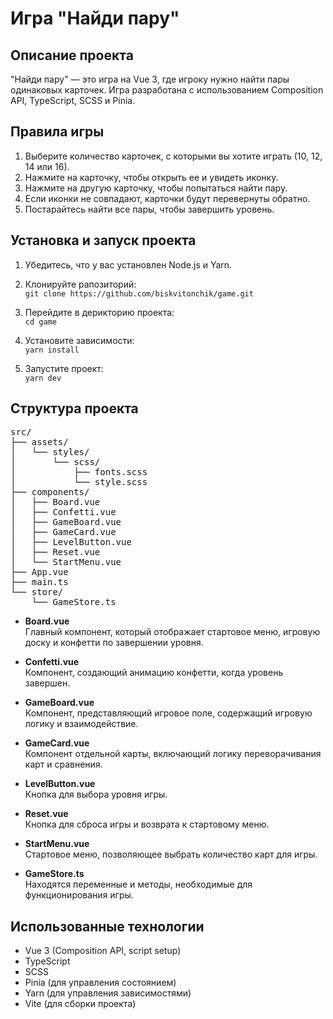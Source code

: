 # Игра "Найди пару"

## Описание проекта
"Найди пару" — это игра на Vue 3, где игроку нужно найти пары одинаковых карточек. Игра разработана с использованием Composition API, TypeScript, SCSS и Pinia.


## Правила игры

1. Выберите количество карточек, с которыми вы хотите играть (10, 12, 14 или 16).
2. Нажмите на карточку, чтобы открыть ее и увидеть иконку.
3. Нажмите на другую карточку, чтобы попытаться найти пару.
4. Если иконки не совпадают, карточки будут перевернуты обратно.
5. Постарайтесь найти все пары, чтобы завершить уровень.

## Установка и запуск проекта

1. Убедитесь, что у вас установлен Node.js и Yarn.


2. Клонируйте рапозиторий:\
`git clone https://github.com/biskvitonchik/game.git` 
3. Перейдите в дерикторию проекта:\
   `cd game`
4. Установите зависимости:\
`yarn install`
5. Запустите проект:\
`yarn dev`

## Структура проекта
<pre>
src/
├── assets/
│   └── styles/
│       └── scss/
│           ├── fonts.scss
│           └── style.scss
├── components/
│   ├── Board.vue
│   ├── Confetti.vue
│   ├── GameBoard.vue
│   ├── GameCard.vue
│   ├── LevelButton.vue
│   ├── Reset.vue
│   └── StartMenu.vue
├── App.vue
├── main.ts
└── store/
    └── GameStore.ts
</pre>
- __Board.vue__\
Главный компонент, который отображает стартовое меню, игровую доску и конфетти по завершении уровня.

- __Confetti.vue__\
Компонент, создающий анимацию конфетти, когда уровень завершен.

- __GameBoard.vue__\
Компонент, представляющий игровое поле, содержащий игровую логику и взаимодействие.

- __GameCard.vue__\
Компонент отдельной карты, включающий логику переворачивания карт и сравнения.

- __LevelButton.vue__\
Кнопка для выбора уровня игры.

- __Reset.vue__\
Кнопка для сброса игры и возврата к стартовому меню.

- __StartMenu.vue__\
Стартовое меню, позволяющее выбрать количество карт для игры.

- __GameStore.ts__\
Находятся переменные и методы, необходимые для функционирования игры.


## Использованные технологии

- Vue 3 (Composition API, script setup)
- TypeScript
- SCSS
- Pinia (для управления состоянием)
- Yarn (для управления зависимостями)
- Vite (для сборки проекта)
